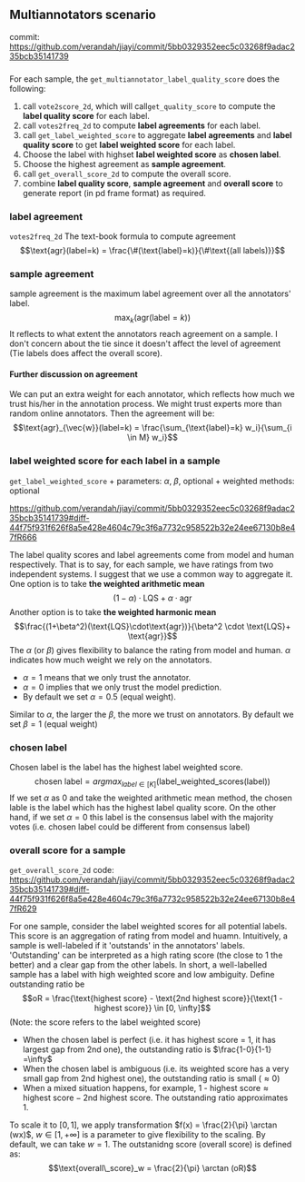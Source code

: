 ## Multiannotators scenario
commit: 
https://github.com/verandah/jiayi/commit/5bb0329352eec5c03268f9adac235bcb35141739
### 
For each sample,  the `get_multiannotator_label_quality_score` does the following: 
1. call `vote2score_2d`, which will call`get_quality_score` to compute the **label quality score** for each label.
2. call `votes2freq_2d` to compute **label agreements** for each label. 
3. call `get_label_weighted_score` to aggregate **label agreements** and **label quality score** to get **label weighted score**  for each label.
4. Choose the label with highset **label weighted score** as **chosen label**.
5. Choose the highest agreement as **sample agreement**.
6. call `get_overall_score_2d` to compute the overall score.
7. combine **label quality score**, **sample agreement** and **overall score** to generate report (in pd frame format) as required.

### label agreement
`votes2freq_2d`
The text-book formula to compute agreement
$$\text{agr}(label=k) = \frac{\#(\text{label}=k)}{\#\text{(all labels)}}$$

### sample agreement
sample agreement is the maximum label agreement over all the annotators' label. 
$$\max_k(\text{agr}(\text{label}=k))$$
It reflects to what extent the annotators reach agreement on a sample. I don't concern about the tie since it doesn't affect the level of agreement (Tie labels does affect the overall score).

#### Further discussion on agreement
We can put an extra weight for each annotator, which reflects how much we trust his/her in the annotation process. We might trust experts more than random online annotators. Then the agreement will be:
$$\text{agr}_{\vec{w}}(label=k) = \frac{\sum_{\text{label}=k} w_i}{\sum_{i \in M} w_i}$$

### label weighted score for each label in a sample
`get_label_weighted_score` 
	+ parameters: $\alpha$, $\beta$, optional
	+ weighted methods: optional

https://github.com/verandah/jiayi/commit/5bb0329352eec5c03268f9adac235bcb35141739#diff-44f75f931f626f8a5e428e4604c79c3f6a7732c958522b32e24ee67130b8e47fR666

The label quality scores and label agreements come from model and human respectively. That is to say, for each sample, we have ratings from two independent systems. I suggest that we use a common way to aggregate it. One option is to take **the weighted arithmetic mean**
$$(1-\alpha) \cdot \text{LQS} + \alpha \cdot \text{agr} $$
Another option is to take **the weighted harmonic mean**
$$\frac{(1+\beta^2)(\text{LQS}\cdot\text{agr})}{\beta^2 \cdot \text{LQS}+ \text{agr}}$$The $\alpha$ (or $\beta$) gives flexibility to balance the rating from model and human. $\alpha$ indicates how much weight we rely on the annotators. 
+ $\alpha=1$ means that we only trust the annotator.
+ $\alpha = 0$ implies that we only trust the model prediction. 
+ By default we set $\alpha=0.5$ (equal weight). 

Similar to $\alpha$, the larger the $\beta$, the more we trust on annotators. By default we set $\beta = 1$ (equal weight)

### chosen label
Chosen label is the label has the highest label weighted score. 
$$\text{chosen label} = argmax_{label \in [K]}(\text{label\_ weighted\_scores(label)}) $$
If we set $\alpha$ as $0$ and take the weighted arithmetic mean method, the chosen lable is the label which has the highest label quality score. On the other hand, if we set $\alpha=0$ this label is the consensus label with the majority votes (i.e. chosen label could be different from consensus label)

### overall score for a sample
`get_overall_score_2d`
code: https://github.com/verandah/jiayi/commit/5bb0329352eec5c03268f9adac235bcb35141739#diff-44f75f931f626f8a5e428e4604c79c3f6a7732c958522b32e24ee67130b8e47fR629

For one sample, consider the label weighted scores for all potential labels. This score is an aggregation of rating from model and huamn. Intuitively, a sample is well-labeled if it 'outstands' in the annotators' labels. 'Outstanding' can be interpreted as a high rating score (the close to 1 the better) and a clear gap from the other labels. In short, a well-labelled sample has a label with high weighted score and low ambiguity. Define outstanding ratio be
$$oR = \frac{\text{highest score} - \text{2nd highest score}}{\text{1 - highest score}} \in [0, \infty]$$
(Note: the score refers to the label weighted score)
+ When the chosen label is perfect (i.e. it has highest score = 1, it has largest gap from 2nd one), the outstanding ratio is $\frac{1-0}{1-1} =\infty$ 
+ When the chosen label is ambiguous (i.e. its weighted score has a very small gap from 2nd highest one), the outstanding ratio is small ($\approx 0$)
+ When a mixed situation happens, for example, $\text{1 - highest score} \approx \text{highest score} - \text{2nd highest score}$. The outstanding ratio approximates $1$. 

To scale it to $[0,1]$, we apply transformation $f(x) = \frac{2}{\pi} \arctan (wx)$, $w \in [1, +\infty]$ is a parameter to give flexibility to the scaling. By default, we can take $w=1$. The outstanidng score (overall score) is defined as:
$$\text{overall\_score}_w = \frac{2}{\pi} \arctan (oR)$$

